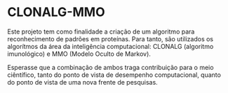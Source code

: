 # CLONALG-MMO

Este projeto tem como finalidade a criação de um algoritmo para reconhecimento de padrões em proteínas. Para tanto, são utilizados os algorítmos da área da inteligência computacional: CLONALG (algoritmo imunológico) e MMO (Modelo Oculto de Markov).

Esperasse que a combinação de ambos traga contribuição para o meio ciêntífico, tanto do ponto de vista de desempenho computacional, quanto do ponto de vista de uma nova frente de pesquisas.
